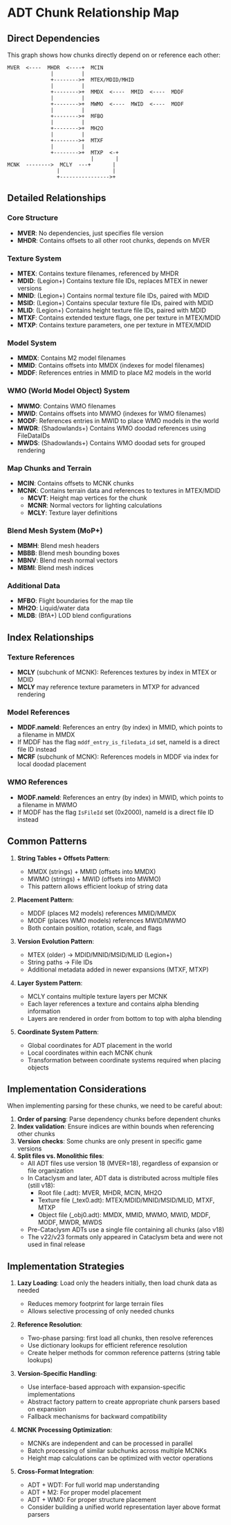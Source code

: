 # ADT Chunk Relationship Map

## Direct Dependencies

This graph shows how chunks directly depend on or reference each other:

```
MVER  <----  MHDR  <----+  MCIN
              |         |
              +-------->+  MTEX/MDID/MHID
              |         |
              +-------->+  MMDX  <----  MMID  <----  MDDF
              |         |
              +-------->+  MWMO  <----  MWID  <----  MODF
              |         |
              +-------->+  MFBO
              |         |
              +-------->+  MH2O
              |         |
              +-------->+  MTXF
              |         |
              +-------->+  MTXP  <-+
                           |       |
MCNK  -------->  MCLY  ---+       |
                |                 |
                +---------------->+
```

## Detailed Relationships

### Core Structure
- **MVER**: No dependencies, just specifies file version
- **MHDR**: Contains offsets to all other root chunks, depends on MVER

### Texture System
- **MTEX**: Contains texture filenames, referenced by MHDR
- **MDID**: (Legion+) Contains texture file IDs, replaces MTEX in newer versions
- **MNID**: (Legion+) Contains normal texture file IDs, paired with MDID
- **MSID**: (Legion+) Contains specular texture file IDs, paired with MDID
- **MLID**: (Legion+) Contains height texture file IDs, paired with MDID
- **MTXF**: Contains extended texture flags, one per texture in MTEX/MDID
- **MTXP**: Contains texture parameters, one per texture in MTEX/MDID

### Model System
- **MMDX**: Contains M2 model filenames
- **MMID**: Contains offsets into MMDX (indexes for model filenames)
- **MDDF**: References entries in MMID to place M2 models in the world

### WMO (World Model Object) System
- **MWMO**: Contains WMO filenames
- **MWID**: Contains offsets into MWMO (indexes for WMO filenames)
- **MODF**: References entries in MWID to place WMO models in the world
- **MWDR**: (Shadowlands+) Contains WMO doodad references using FileDataIDs
- **MWDS**: (Shadowlands+) Contains WMO doodad sets for grouped rendering

### Map Chunks and Terrain
- **MCIN**: Contains offsets to MCNK chunks
- **MCNK**: Contains terrain data and references to textures in MTEX/MDID
  - **MCVT**: Height map vertices for the chunk
  - **MCNR**: Normal vectors for lighting calculations
  - **MCLY**: Texture layer definitions

### Blend Mesh System (MoP+)
- **MBMH**: Blend mesh headers
- **MBBB**: Blend mesh bounding boxes
- **MBNV**: Blend mesh normal vectors
- **MBMI**: Blend mesh indices

### Additional Data
- **MFBO**: Flight boundaries for the map tile
- **MH2O**: Liquid/water data
- **MLDB**: (BfA+) LOD blend configurations

## Index Relationships

### Texture References
- **MCLY** (subchunk of MCNK): References textures by index in MTEX or MDID
- **MCLY** may reference texture parameters in MTXP for advanced rendering

### Model References
- **MDDF.nameId**: References an entry (by index) in MMID, which points to a filename in MMDX
- If MDDF has the flag `mddf_entry_is_filedata_id` set, nameId is a direct file ID instead
- **MCRF** (subchunk of MCNK): References models in MDDF via index for local doodad placement

### WMO References
- **MODF.nameId**: References an entry (by index) in MWID, which points to a filename in MWMO
- If MODF has the flag `IsFileId` set (0x2000), nameId is a direct file ID instead

## Common Patterns

1. **String Tables + Offsets Pattern**:
   - MMDX (strings) + MMID (offsets into MMDX)
   - MWMO (strings) + MWID (offsets into MWMO)
   - This pattern allows efficient lookup of string data

2. **Placement Pattern**:
   - MDDF (places M2 models) references MMID/MMDX
   - MODF (places WMO models) references MWID/MWMO
   - Both contain position, rotation, scale, and flags

3. **Version Evolution Pattern**:
   - MTEX (older) → MDID/MNID/MSID/MLID (Legion+)
   - String paths → File IDs
   - Additional metadata added in newer expansions (MTXF, MTXP)

4. **Layer System Pattern**:
   - MCLY contains multiple texture layers per MCNK
   - Each layer references a texture and contains alpha blending information
   - Layers are rendered in order from bottom to top with alpha blending

5. **Coordinate System Pattern**:
   - Global coordinates for ADT placement in the world
   - Local coordinates within each MCNK chunk
   - Transformation between coordinate systems required when placing objects

## Implementation Considerations

When implementing parsing for these chunks, we need to be careful about:

1. **Order of parsing**: Parse dependency chunks before dependent chunks
2. **Index validation**: Ensure indices are within bounds when referencing other chunks
3. **Version checks**: Some chunks are only present in specific game versions
4. **Split files vs. Monolithic files**: 
   - All ADT files use version 18 (MVER=18), regardless of expansion or file organization
   - In Cataclysm and later, ADT data is distributed across multiple files (still v18):
     - Root file (.adt): MVER, MHDR, MCIN, MH2O
     - Texture file (_tex0.adt): MTEX/MDID/MNID/MSID/MLID, MTXF, MTXP
     - Object file (_obj0.adt): MMDX, MMID, MWMO, MWID, MDDF, MODF, MWDR, MWDS
   - Pre-Cataclysm ADTs use a single file containing all chunks (also v18)
   - The v22/v23 formats only appeared in Cataclysm beta and were not used in final release

## Implementation Strategies

1. **Lazy Loading**: Load only the headers initially, then load chunk data as needed
   - Reduces memory footprint for large terrain files
   - Allows selective processing of only needed chunks

2. **Reference Resolution**:
   - Two-phase parsing: first load all chunks, then resolve references
   - Use dictionary lookups for efficient reference resolution
   - Create helper methods for common reference patterns (string table lookups)

3. **Version-Specific Handling**:
   - Use interface-based approach with expansion-specific implementations
   - Abstract factory pattern to create appropriate chunk parsers based on expansion
   - Fallback mechanisms for backward compatibility

4. **MCNK Processing Optimization**:
   - MCNKs are independent and can be processed in parallel
   - Batch processing of similar subchunks across multiple MCNKs
   - Height map calculations can be optimized with vector operations

5. **Cross-Format Integration**:
   - ADT + WDT: For full world map understanding
   - ADT + M2: For proper model placement
   - ADT + WMO: For proper structure placement
   - Consider building a unified world representation layer above format parsers 